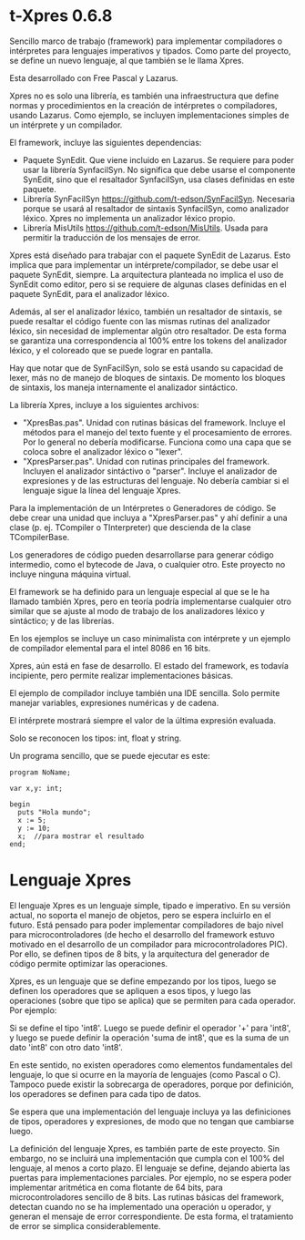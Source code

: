 t-Xpres 0.6.8
=============

Sencillo marco de trabajo (framework) para implementar compiladores o intérpretes para  lenguajes imperativos y tipados. Como parte del proyecto, se define un nuevo lenguaje, al que también se le llama Xpres.

Esta desarrollado con Free Pascal y  Lazarus.

Xpres no es solo una librería, es también una infraestructura que define normas y procedimientos en la creación de intérpretes o compiladores, usando Lazarus. Como ejemplo, se incluyen implementaciones simples de un intérprete y un compilador.

El framework, incluye las siguientes dependencias:

* Paquete SynEdit. Que viene incluido en Lazarus. Se requiere para poder usar la librería SynfacilSyn. No significa que debe usarse el componente SynEdit, sino que  el resaltador SynfacilSyn, usa clases definidas en este paquete.
* Librería SynFacilSyn https://github.com/t-edson/SynFacilSyn.  Necesaria porque se usará al resaltador de sintaxis SynfacilSyn, como analizador léxico. Xpres no implementa un analizador léxico propio.
* Librería MisUtils https://github.com/t-edson/MisUtils. Usada para permitir la traducción de los mensajes de error.

Xpres está diseñado para trabajar con el paquete SynEdit de Lazarus. Esto implica que para implementar un intérprete/compilador, se debe usar el paquete SynEdit, siempre. La arquitectura planteada no implica el uso de SynEdit como editor, pero si se requiere de algunas clases definidas en el paquete SynEdit, para el analizador léxico.

Además, al ser el analizador léxico, también un resaltador de sintaxis, se puede resaltar el código fuente con las mismas rutinas del analizador léxico, sin necesidad de implementar algún otro resaltador. De esta forma se garantiza una correspondencia al 100% entre los tokens del analizador léxico, y el coloreado que se puede lograr en pantalla.

Hay que notar que de SynFacilSyn, solo se está usando su capacidad de lexer, más no de manejo de bloques de sintaxis. De momento los bloques de sintaxis, los maneja internamente el analizador sintáctico.

La librería Xpres, incluye a los siguientes archivos:

* "XpresBas.pas". Unidad con rutinas básicas del framework. Incluye el métodos para el manejo del texto fuente y el procesamiento de errores. Por lo general no debería modificarse. Funciona como una capa que se coloca sobre el analizador léxico o "lexer".
* "XpresParser.pas". Unidad con rutinas principales del framework. Incluyen el analizador sintáctivo o "parser". Incluye el analizador de expresiones y de las estructuras del lenguaje. No debería cambiar si el lenguaje sigue la línea del lenguaje Xpres.

Para la implementación de un Intérpretes o Generadores de código. Se debe crear una unidad que incluya a "XpresParser.pas" y ahí definir a  una clase (p. ej. TCompiler o TInterpreter) que descienda de la clase TCompilerBase.

Los generadores de código pueden desarrollarse para generar código intermedio, como el bytecode de Java, o cualquier otro. Este proyecto no incluye ninguna máquina virtual.

El framework se ha definido para un lenguaje especial al que se le ha llamado también Xpres, pero en teoría podría implementarse cualquier otro similar que se ajuste al modo de trabajo de los analizadores léxico y sintáctico; y de las librerías. 

En los ejemplos se incluye un caso minimalista con intérprete y un ejemplo de compilador elemental para el intel 8086 en 16 bits.

Xpres, aún está en fase de desarrollo. El estado del framework, es todavía incipiente, pero permite realizar implementaciones básicas. 

El ejemplo de compilador incluye también una IDE sencilla. Solo permite manejar variables, expresiones numéricas y de cadena.

El intérprete mostrará siempre el valor de la última expresión evaluada.
 
Solo se reconocen los tipos: int, float y string.

Un programa sencillo, que se puede ejecutar es este:
```
program NoName;

var x,y: int;
   
begin
  puts "Hola mundo";
  x := 5;
  y := 10;
  x;  //para mostrar el resultado
end;
```

Lenguaje Xpres
==============

El lenguaje Xpres es un lenguaje simple, tipado e imperativo. En su versión actual, no soporta el manejo de objetos, pero se espera incluirlo en el futuro. Está pensado para poder implementar compiladores de bajo nivel para microcontroladores (de hecho el desarrollo del framework estuvo motivado en el desarrollo de un compilador para microcontroladores PIC). Por ello, se definen tipos de 8 bits, y la arquitectura del generador de código permite optimizar las operaciones.

Xpres, es un lenguaje que se define empezando por los tipos, luego se definen los operadores que se apliquen a esos tipos, y luego las operaciones (sobre que tipo se aplica) que se permiten para cada operador. Por ejemplo:

Si se define el tipo 'int8'. Luego se puede definir el operador '+' para 'int8', y luego se puede definir la operación 'suma de int8', que es la suma de un dato 'int8' con otro dato 'int8'.

En este sentido, no existen operadores como elementos fundamentales del lenguaje, lo que si ocurre en la mayoría de lenguajes (como Pascal o C). Tampoco puede existir la sobrecarga de operadores, porque por definición, los operadores se definen para cada tipo de datos.

Se espera que una implementación del lenguaje incluya ya las definiciones de tipos,  operadores y expresiones, de modo que no tengan que cambiarse luego.

La definición del lenguaje Xpres, es también parte de este proyecto. Sin embargo, no se incluirá una implementación que cumpla con el 100% del lenguaje, al menos a corto plazo. El lenguaje se define, dejando abierta las puertas para implementaciones parciales. Por ejemplo, no se espera poder implementar aritmética en coma flotante de 64 bits, para microcontroladores sencillo de 8 bits. Las rutinas básicas del framework, detectan cuando no se ha implementado una operación u operador, y generan el mensaje de error correspondiente. De esta forma, el tratamiento de error se simplica considerablemente.

